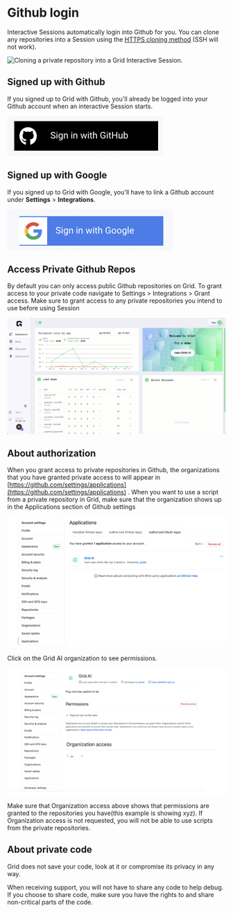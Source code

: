 # Github login

Interactive Sessions automatically login into Github for you. You can clone any repositories into a Session using the [HTTPS cloning method](https://docs.github.com/en/github/creating-cloning-and-archiving-repositories/cloning-a-repository#cloning-a-repository-using-the-command-line) \(SSH will not work\).

![Cloning a private repository into a Grid Interactive Session.](../../.gitbook/assets/git_clone_private_repo.gif)

## Signed up with Github

If you signed up to Grid with Github, you'll already be logged into your Github account when an interactive Session starts.

![](../../.gitbook/assets/image%20%28147%29.png)

## Signed up with Google

If you signed up to Grid with Google, you'll have to link a Github account under **Settings** &gt; **Integrations**.

![](../../.gitbook/assets/image%20%28121%29.png)

## Access Private Github Repos

By default you can only access public Github repositories on Grid. To grant access to your private code navigate to Settings &gt; Integrations &gt; Grant access. Make sure to grant access to any private repositories you intend to use before using Session

![](../../.gitbook/assets/github.gif)

## About authorization

When you grant access to private repositories in Github, the organizations that you have granted private access to will appear in [https://github.com/settings/applications](https://github.com/settings/applications) . When you want to use a script from a private repository in Grid, make sure that the organization shows up in the Applications section of Github settings

![Settings-&amp;gt;Applications](../../.gitbook/assets/screen-shot-2021-05-20-at-4.16.45-pm.png)

Click on the Grid AI organization to see permissions.

![](../../.gitbook/assets/screen-shot-2021-05-20-at-5.00.49-pm.png)

Make sure that Organization access above shows that permissions are granted to the repositories you have\(this example is showing xyz\). If Organization access is not requested, you will not be able to use scripts from the private repositories.

## About private code

Grid does not save your code, look at it or compromise its privacy in any way.

When receiving support, you will not have to share any code to help debug. If you choose to share code, make sure you have the rights to and share non-critical parts of the code.

